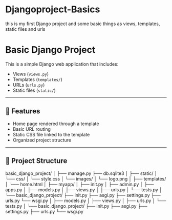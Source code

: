 # Djangoproject-Basics
this is my first Django project and some basic things as views, templates, static files and urls
# Basic Django Project

This is a simple Django web application that includes:

- Views (`views.py`)
- Templates (`templates/`)
- URLs (`urls.py`)
- Static files (`static/`)

---

## 🚀 Features

- Home page rendered through a template
- Basic URL routing
- Static CSS file linked to the template
- Organized project structure

---
## 📁 Project Structure

basic_django_project/
│
├── manage.py
├── db.sqlite3
│
├── static/
│ └── css/
│ └── style.css
│ └── images/
│ └── logo.png
│
├── templates/
│ └── home.html
│
├── myapp/
│ ├── init.py
│ ├── admin.py
│ ├── apps.py
│ ├── models.py
│ ├── views.py
│ ├── urls.py
│ └── tests.py
│
└── basic_django_project/
├── init.py
├── asgi.py
├── settings.py
├── urls.py
└── wsgi.py
│ ├── models.py
│ ├── views.py
│ ├── urls.py
│ └── tests.py
│
└── basic_django_project/
├── init.py
├── asgi.py
├── settings.py
├── urls.py
└── wsgi.py



